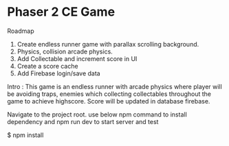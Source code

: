 # Phaser 2 CE Game
Roadmap
1. Create  endless runner game with parallax scrolling background.
2. Physics, collision arcade physics.
3. Add Collectable and increment score in UI
4. Create a score cache
5. Add Firebase login/save data

Intro : 
This game is an endless runner with arcade physics where player will be avoiding traps, enemies which collecting collectables throughout the game to achieve highscore. 
Score will be updated in database firebase. 

Navigate to the project root. use below npm command to install dependency and npm run dev to start server and test

$ npm install

